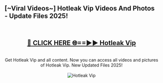 <h2>[~Viral Videos~] Hotleak Vip Videos And Photos - Update Files 2025!</h2>
<br>
<div align="center">
<h2><a href="https://top-ai-tools.click/QrbHav" rel="nofollow">🔴 CLICK HERE 🌐==►► Hotleak Vip</a></h2>
<br>
Get Hotleak Vip and all content. Now you can access all videos and pictures of Hotleak Vip. New Updated Files 2025!
<br>
<br>
<a href="https://top-ai-tools.click/QrbHav" rel="nofollow" data-target="animated-image.originalLink"><img src="https://i.ibb.co.com/WyWwxjT/player-gif2.gif" alt="Hotleak Vip" style="max-width: 100%; display: inline-block;" data-target="animated-image.originalImage"></a>
</div>
<br>
